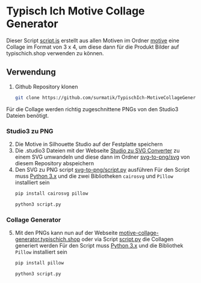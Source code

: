 # Typisch Ich Motive Collage Generator
Dieser Script [script.js](script.py) erstellt aus allen Motiven im Ordner [motive](motive) eine Collage im Format von 3 x 4, um diese dann für die Produkt Bilder auf typischich.shop verwenden zu können.

## Verwendung
1. Github Repository klonen
   ```sh
   git clone https://github.com/surmatik/TypischIch-MotiveCollageGenerator.git
   ```
Für die Collage werden richtig zugeschnittene PNGs von den Studio3 Dateien benötigt.

### Studio3 zu PNG
2. Die Motive in Silhouette Studio auf der Festplatte speichern
3. Die .studio3 Dateien mit der Webseite [Studio zu SVG Converter](http://www.ideas-r-us-software.uk/FileConverters/SilhouetteStudioConverter.aspx) zu einem SVG umwandeln und diese dann im Ordner [svg-to-png/svg](svg-to-png/svg) von diesem Repository abspeichern
4. Den SVG zu PNG script [svg-to-png/script.py](svg-to-png/script.py) ausführen
   Für den Script muss [Python 3.x](https://www.python.org/downloads/) und die zwei Bibliotheken `cairosvg` und `Pillow` installiert sein
   ```sh
   pip install cairosvg pillow

   python3 script.py
   ```
### Collage Generator
5. Mit den PNGs kann nun auf der Webseite [motive-collage-generator.typischich.shop](https://motive-collage-generator.typischich.shop/) oder via Script [script.py](script.py) die Collagen generiert werden
   Für den Script muss [Python 3.x](https://www.python.org/downloads/) und die Bibliothek `Pillow` installiert sein
   ```sh
   pip install pillow

   python3 script.py
   ```
